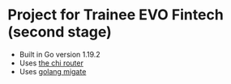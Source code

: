 # Project for Trainee EVO Fintech (second stage)


- Built in Go version 1.19.2
- Uses [the chi router](https://github.com/go-chi/chi/v5)
- Uses [golang migate](https://github.com/golang-migrate/migrate)